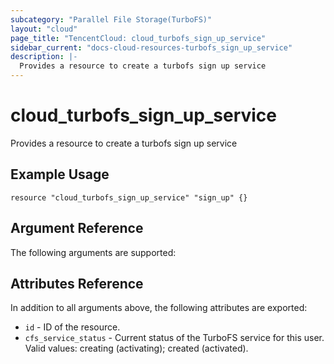 ```yaml
---
subcategory: "Parallel File Storage(TurboFS)"
layout: "cloud"
page_title: "TencentCloud: cloud_turbofs_sign_up_service"
sidebar_current: "docs-cloud-resources-turbofs_sign_up_service"
description: |-
  Provides a resource to create a turbofs sign up service
---
```


# cloud_turbofs_sign_up_service

Provides a resource to create a turbofs sign up service

## Example Usage

```hcl
resource "cloud_turbofs_sign_up_service" "sign_up" {}
```

## Argument Reference

The following arguments are supported:



## Attributes Reference

In addition to all arguments above, the following attributes are exported:

* `id` - ID of the resource.
* `cfs_service_status` - Current status of the TurboFS service for this user. Valid values: creating (activating); created (activated).


